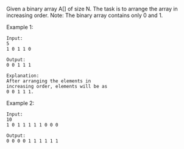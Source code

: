 Given a binary array A[] of size N. The task is to arrange the array in increasing order.
Note: The binary array contains only 0  and 1.
 

Example 1:
```
Input: 
5
1 0 1 1 0

Output: 
0 0 1 1 1

Explanation: 
After arranging the elements in 
increasing order, elements will be as 
0 0 1 1 1.
```
Example 2:
```
Input:
10
1 0 1 1 1 1 1 0 0 0

Output: 
0 0 0 0 1 1 1 1 1 1
```
